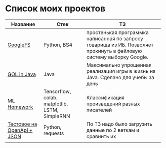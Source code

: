 # Список моих проектов 
| Название                                                                                  | Стек             | ТЗ                                                                                |
|-------------------------------------------------------------------------------------------|------------------|-----------------------------------------------------------------------------------|
| [GoogleFS](https://github.com/96Plutonium/GoogleFS)                                       | Python, BS4      | простенькая программка написанная по запросу товарища из ИБ. Позволяет прокинуть в файловую систему выборку Google.                     |
| [GOL in Java](https://github.com/96Plutonium/game-of-live-Java)                           | Java             | Максимально упрощенная реализация игры в жизнь на Java. Сделано для учебы за день |
| [ML Homework](https://colab.research.google.com/drive/1Nz9gHZQRYMgD5oX0S-0nnVnWmKPYtBni?usp=sharing)| Tensorflow, colab, matplotlib, LSTM, SimpleRNN| Классификация произведений разных писателей
| [Тестовое на OpenApi + JSON](https://github.com/96Plutonium/Testtask-Junior-Python-linux) | Python, requests | По ТЗ надо было загрузить данные по 2 веткам и сравнить их                        |
|                                                                                           |                  |                                                                                   |

